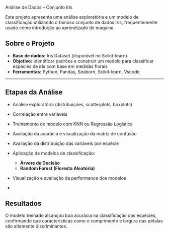 Análise de Dados – Conjunto Iris

Este projeto apresenta uma análise exploratória e um modelo de classificação utilizando o famoso conjunto de dados Iris, frequentemente usado como introdução ao aprendizado de máquina.



##  Sobre o Projeto

- **Base de dados:** Iris Dataset (disponível no Scikit-learn)
- **Objetivo:** Identificar padrões e construir um modelo para classificar espécies de íris com base em medidas florais
- **Ferramentas:** Python, Pandas, Seaborn, Scikit-learn, Vscode

---

## Etapas da Análise

- Análise exploratória (distribuições, scatterplots, boxplots)
- Correlação entre variáveis
- Treinamento de modelo com KNN ou Regressão Logística
- Avaliação da acurácia e visualização da matriz de confusão
- Avaliação da distribuição das variáveis por espécie
- Aplicação de modelos de classificação:
  - **Árvore de Decisão**
  - **Random Forest (Floresta Aleatória)**
- Visualização e avaliação da performance dos modelos

-
##  Resultados

O modelo treinado alcançou boa acurácia na classificação das espécies, confirmando que características como o comprimento e largura das pétalas são altamente discriminantes.

